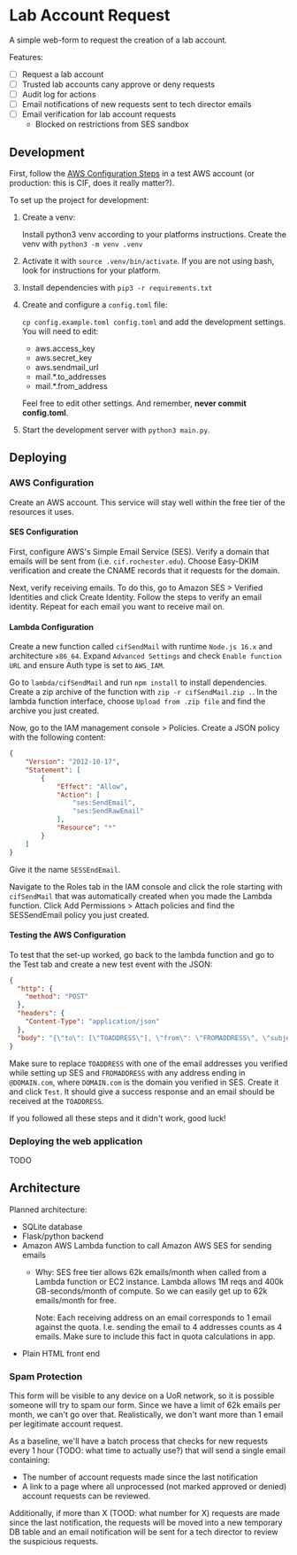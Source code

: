 # Lab Account Request

A simple web-form to request the creation of a lab account.

Features:
- [ ] Request a lab account
- [ ] Trusted lab accounts cany approve or deny requests
- [ ] Audit log for actions
- [ ] Email notifications of new requests sent to tech director emails
- [ ] Email verification for lab account requests
  - Blocked on restrictions from SES sandbox

## Development

First, follow the [AWS Configuration Steps](#AWS_Configuration) in a test AWS
account (or production: this is CIF, does it really matter?).

To set up the project for development:

1. Create a venv:

    Install python3 venv according to your platforms instructions. Create the
    venv with `python3 -m venv .venv`

2. Activate it with `source .venv/bin/activate`. If you are not using bash,
    look for instructions for your platform.

3. Install dependencies with `pip3 -r requirements.txt`

4. Create and configure a `config.toml` file:
    
    `cp config.example.toml config.toml` and add the development settings. You
    will need to edit:

    - aws.access_key
    - aws.secret_key
    - aws.sendmail_url
    - mail.*.to_addresses
    - mail.*.from_address

    Feel free to edit other settings. And remember, **never commit config.toml**.

4. Start the development server with `python3 main.py`.

## Deploying

### AWS Configuration

Create an AWS account. This service will stay well within the free tier of the
resources it uses.

#### SES Configuration

First, configure AWS's Simple Email Service (SES). Verify a domain that emails
will be sent from (i.e. `cif.rochester.edu`). Choose Easy-DKIM verification and
create the CNAME records that it requests for the domain.

Next, verify receiving emails. To do this, go to Amazon SES > Verified 
Identities and click Create Identity. Follow the steps to verify an email
identity. Repeat for each email you want to receive mail on.

#### Lambda Configuration

Create a new function called `cifSendMail` with runtime `Node.js 16.x` and
architecture `x86_64`. Expand `Advanced Settings` and check
`Enable function URL` and ensure Auth type is set to `AWS_IAM`.

Go to `lambda/cifSendMail` and run `npm install` to install dependencies.
Create a zip archive of the function with `zip -r cifSendMail.zip .`. In the 
lambda function interface, choose `Upload from .zip file` and find the archive 
you just created.

Now, go to the IAM management console > Policies. Create a JSON policy with
the following content:

```json
{
    "Version": "2012-10-17",
    "Statement": [
        {
            "Effect": "Allow",
            "Action": [
                "ses:SendEmail",
                "ses:SendRawEmail"
            ],
            "Resource": "*"
        }
    ]
}
```

Give it the name `SESSEndEmail`.

Navigate to the Roles tab in the IAM console and click the role starting with
`cifSendMail` that was automatically created when you made the Lambda function.
Click Add Permissions > Attach policies and find the SESSendEmail policy you
just created.

#### Testing the AWS Configuration

To test that the set-up worked, go back to the lambda function and go to the
Test tab and create a new test event with the JSON:

```json
{
  "http": {
    "method": "POST"
  },
  "headers": {
    "Content-Type": "application/json"
  },
  "body": "{\"to\": [\"TOADDRESS\"], \"from\": \"FROMADDRESS\", \"subject\": \"Test email\", \"message\": \"Hello world\"}"
}
```

Make sure to replace `TOADDRESS` with one of the email addresses you verified
while setting up SES and `FROMADDRESS` with any address ending in
`@DOMAIN.com`, where `DOMAIN.com` is the domain you verified in SES. Create it
and click `Test`. It should give a success response and an email should be
received at the `TOADDRESS`.

If you followed all these steps and it didn't work, good luck!

### Deploying the web application

TODO

## Architecture

Planned architecture:
- SQLite database
- Flask/python backend
- Amazon AWS Lambda function to call Amazon AWS SES for sending emails
  - Why: SES free tier allows 62k emails/month when called from a Lambda
    function or EC2 instance. Lambda allows 1M reqs and 400k GB-seconds/month
    of compute. So we can easily get up to 62k emails/month for free.

    Note: Each receiving address on an email corresponds to 1 email against the
    quota. I.e. sending the email to 4 addresses counts as 4 emails. Make sure
    to include this fact in quota calculations in app.
- Plain HTML front end

### Spam Protection

This form will be visible to any device on a UoR network, so it is possible
someone will try to spam our form. Since we have a limit of 62k emails per
month, we can't go over that. Realistically, we don't want more than 1 email per
legitimate account request.

As a baseline, we'll have a batch process that checks for new requests every
1 hour (TODO: what time to actually use?) that will send a single email
containing:

- The number of account requests made since the last notification
- A link to a page where all unprocessed (not marked approved or denied) 
  account requests can be reviewed.

Additionally, if more than X (TOOD: what number for X) requests are made since
the last notification, the requests will be moved into a new temporary DB table
and an email notification will be sent for a tech director to review the
suspicious requests.
